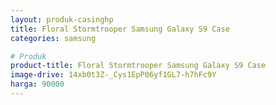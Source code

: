 ```yaml
---
layout: produk-casinghp
title: Floral Stormtrooper Samsung Galaxy S9 Case
categories: samsung

# Produk
product-title: Floral Stormtrooper Samsung Galaxy S9 Case
image-drive: 14xb0t3Z-_Cys1EpP06yf1GL7-h7hFc9Y
harga: 90000
---
```

